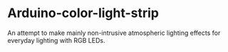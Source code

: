 Arduino-color-light-strip
=========================

An attempt to make mainly non-intrusive atmospheric lighting effects for everyday lighting with RGB LEDs.

